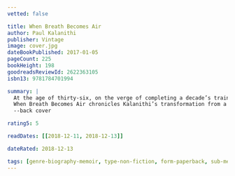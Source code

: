 ```yaml
---
vetted: false

title: When Breath Becomes Air
author: Paul Kalanithi
publisher: Vintage
image: cover.jpg
dateBookPublished: 2017-01-05
pageCount: 225
bookHeight: 198
goodreadsReviewId: 2622363105
isbn13: 9781784701994

summary: |
  At the age of thirty-six, on the verge of completing a decade’s training as a neurosurgeon, Paul Kalanithi was diagnosed with inoperable lung cancer. One day he was a doctor treating the dying, the next he was a patient struggling to live.
  When Breath Becomes Air chronicles Kalanithi’s transformation from a medical student asking what makes a virtuous and meaningful life into a neurosurgeon working in the core of human identity – the brain – and finally into a patient and a new father.
  --back cover

rating5: 5

readDates: [[2018-12-11, 2018-12-13]]

dateRated: 2018-12-13

tags: [genre-biography-memoir, type-non-fiction, form-paperback, sub-medical, sub-death, sub-grief]
---
```

